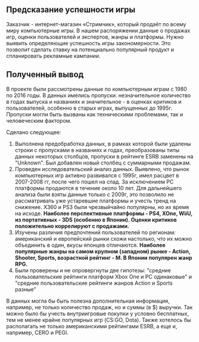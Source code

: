 ## Предсказание успешности игры
Заказчик - интернет-магазин «Стримчик», который продаёт по всему миру компьютерные игры. В нашем распоряжении данные о продажах игр, оценки пользователей и экспертов, жанры и платформы. Нужно выявить определяющие успешность игры закономерности. Это позволит сделать ставку на потенциально популярный продукт и спланировать рекламные кампании.

## Полученный вывод
В проекте были рассмотрены данные по компьютерным играм с 1980 по 2016 годы.
В данных имелись пропуски: незначительное количество в годах выпуска и названиях и значительное - в оценках критиков и пользователей, особенно в старых играх, выпущенных до 1995г. Пропуски могли быть вызваны как техническими проблемами, так и человеческим фактором.

Сделано следующее:
1. Выполнена предобработка данных, в рамках которой были удалены строки с пропусками в названиях и годах, преобразованы типы данных некоторых столбцов, пропуски в рейтинге ESRB заменены на "Unknown". Был добавлен новый столбец с суммарными продажам.
2. Проведен исследовательский анализ данных. Выявлено, что рынок компьютерных игр активно развивался с 1995г, имел расцвет в 2007-2008 гг, после чего пошел на спад. За исключением PC платформы продаются в течение около 10 лет. Для дальнейшего анализа были взяты данные только с 2009г, это позволило не рассматривать уже устаревшие платформы и учесть тренд на снижение. X360 и PS3 были чрезвыйчайно популярны, но их время на исходе. **Наиболее перспективные платформы - PS4, XOne, WiiU, из портативных - 3DS (особенно в Японии). Оценки критиков положительно коррелируют с продажами.** 
3. Изучены различия предпочтений пользователей по регионам: американский и европейский рынки схожи настолько, что их можно объединить в один, вкусы японцев отличаются. **Наиболее популярные жанры на самом крупном (западном) рынке - Action, Shooter, Sports, возрастной рейтинг - М. В Японии популярен жанр RPG.**
4. Были проверены  и не опровергнуты две гипотезы: "средние пользовательские рейтинги платформ Xbox One и PC одинаковые" и "средние пользовательские рейтинги жанров Action и Sports разные"

В данных могла бы быть полезна дополнительная информация, например, не только количество продаж, но и суммы (в $) выручки. Так можно было бы учесть внутриигровые покупки у условно бесплатных, тем не менее крайне популярных игр (CS:GO, Dota). 
Также хотелось бы располагать не только американскими рейтингами ESRB, а еще и, например, CERO и PEGI.
